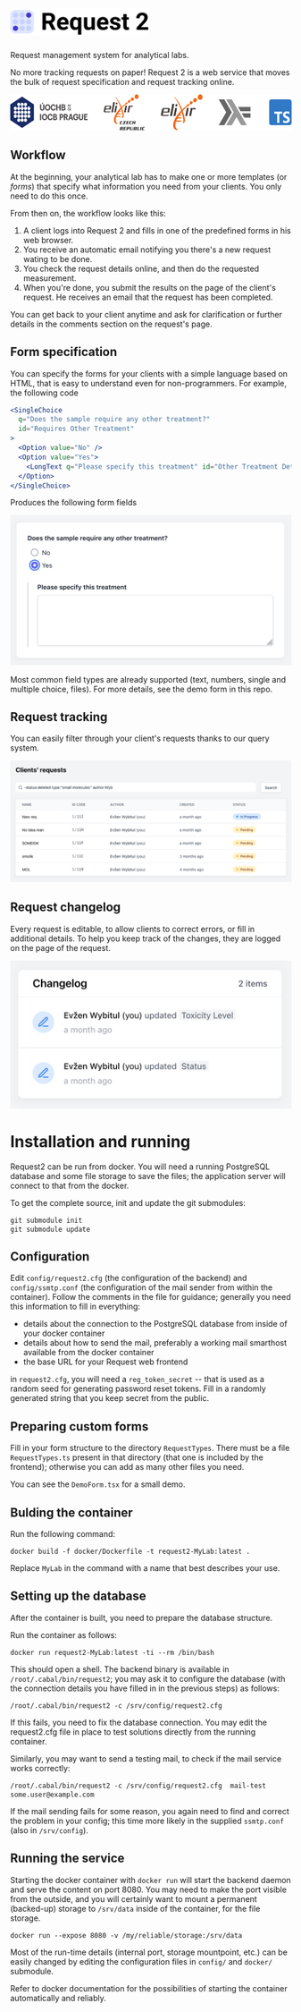# <img src="images/logo_banner.svg" alt="Logo Banner" height="50px">

Request management system for analytical labs.

No more tracking requests on paper! Request 2 is a web service that moves the bulk of request specification and request tracking online.

<img src="images/banner.svg" alt="Logo Banner" height="64px">

## Workflow

At the beginning, your analytical lab has to make one or more templates (or _forms_) that specify what information you need from your clients. You only need to do this once.

From then on, the workflow looks like this:

1. A client logs into Request 2 and fills in one of the predefined forms in his web browser.
2. You receive an automatic email notifying you there's a new request wating to be done.
3. You check the request details online, and then do the requested measurement.
4. When you're done, you submit the results on the page of the client's request. He receives an email that the request has been completed.

You can get back to your client anytime and ask for clarification or further details in the comments section on the request's page.

## Form specification

You can specify the forms for your clients with a simple language based on HTML, that is easy to understand even for non-programmers. For example, the following code

```jsx
<SingleChoice
  q="Does the sample require any other treatment?"
  id="Requires Other Treatment"
>
  <Option value="No" />
  <Option value="Yes">
    <LongText q="Please specify this treatment" id="Other Treatment Details" />
  </Option>
</SingleChoice>
```

Produces the following form fields

![Example form field](images/form_example.png)

Most common field types are already supported (text, numbers, single and multiple choice, files). For more details, see the demo form in this repo.


## Request tracking

You can easily filter through your client's requests thanks to our query system.

![Example form field](images/requests.png)

## Request changelog

Every request is editable, to allow clients to correct errors, or fill in additional details. To help you keep track of the changes, they are logged on the page of the request.

![Example form field](images/changelog.png)

# Installation and running

Request2 can be run from docker. You will need a running PostgreSQL database
and some file storage to save the files; the application server will connect to
that from the docker.

To get the complete source, init and update the git submodules:

```
git submodule init
git submodule update
```

## Configuration

Edit `config/request2.cfg` (the configuration of the backend) and
`config/ssmtp.conf` (the configuration of the mail sender from within the
container). Follow the comments in the file for guidance; generally you need this information to fill in everything:

- details about the connection to the PostgreSQL database from inside of your docker container
- details about how to send the mail, preferably a working mail smarthost available from the docker container
- the base URL for your Request web frontend

in `request2.cfg`, you will need a `reg_token_secret` -- that is used as a
random seed for generating password reset tokens. Fill in a randomly generated
string that you keep secret from the public.

## Preparing custom forms

Fill in your form structure to the directory `RequestTypes`. There must be a file `RequestTypes.ts` present in that directory (that one is included by the frontend); otherwise you can add as many other files you need.

You can see the `DemoForm.tsx` for a small demo.

## Bulding the container

Run the following command:

```
docker build -f docker/Dockerfile -t request2-MyLab:latest .
```

Replace `MyLab` in the command with a name that best describes your use.

## Setting up the database

After the container is built, you need to prepare the database structure.

Run the container as follows:

```
docker run request2-MyLab:latest -ti --rm /bin/bash
```

This should open a shell. The backend binary is available in `/root/.cabal/bin/request2`; you may ask it to configure the database (with the connection details you have filled in in the previous steps) as follows:

```
/root/.cabal/bin/request2 -c /srv/config/request2.cfg
```

If this fails, you need to fix the database connection. You may edit the request2.cfg file in place to test solutions directly from the running container.

Similarly, you may want to send a testing mail, to check if the mail service works correctly:

```
/root/.cabal/bin/request2 -c /srv/config/request2.cfg  mail-test some.user@example.com
```

If the mail sending fails for some reason, you again need to find and correct the problem in your config; this time more likely in the supplied `ssmtp.conf` (also in `/srv/config`).

## Running the service

Starting the docker container with `docker run` will start the backend daemon and serve the content on port 8080. You may need to make the port visible from the outside, and you will certainly want to mount a permanent (backed-up) storage to `/srv/data` inside of the container, for the file storage.

```
docker run --expose 8080 -v /my/reliable/storage:/srv/data
```

Most of the run-time details (internal port, storage mountpoint, etc.) can be easily changed by editing the configuration files in `config/` and `docker/` submodule.

Refer to docker documentation for the possibilities of starting the container automatically and reliably.
